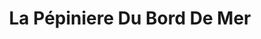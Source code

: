 ---
title: "La Pépiniere Du Bord De Mer"
url: /landunvez/la-pepiniere-du-bord-de-mer/
shop: Hofladen
---
